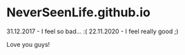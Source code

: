 # NeverSeenLife.github.io

31.12.2017 - I feel so bad... :(
22.11.2020 - I feel really good ;)

Love you guys!